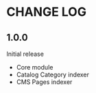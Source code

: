 # CHANGE LOG

## 1.0.0

Initial release
- Core module
- Catalog Category indexer
- CMS Pages indexer